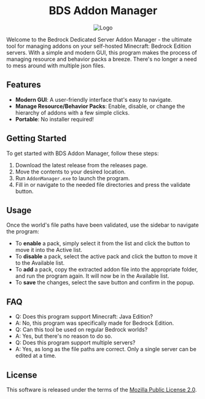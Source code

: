 <h1 align="center">BDS Addon Manager</h1>
<p align="center">
<img alt="Logo" src="https://raw.githubusercontent.com/DragonTech26/BDSAddonManager/master/Assets/logo.png"/>
</p>

Welcome to the  Bedrock Dedicated Server Addon Manager - the ultimate tool for managing addons on your self-hosted Minecraft: Bedrock Edition servers. With a simple and modern GUI, this program makes the process of managing resource and behavior packs a breeze. There's no longer a need to mess around with multiple json files.

## Features

- **Modern GUI**: A user-friendly interface that's easy to navigate.
- **Manage Resource/Behavior Packs**: Enable, disable, or change the hierarchy of addons with a few simple clicks.
- **Portable**: No installer required!

## Getting Started

To get started with BDS Addon Manager, follow these steps:

1. Download the latest release from the releases page.
2. Move the contents to your desired location.
3. Run `AddonManager.exe` to launch the program.
4. Fill in or navigate to the needed file directories and press the validate button.

## Usage

Once the world's file paths have been validated, use the sidebar to navigate the program:

- To **enable** a pack, simply select it from the list and click the button to move it into the Active list.
- To **disable** a pack, select the active pack and click the button to move it to the Available list.
- To **add** a pack, copy the extracted addon file into the appropriate folder, and run the program again. It will now be in the Available list.
- To **save** the changes, select the save button and confirm in the popup.


## FAQ

- Q: Does this program support Minecraft: Java Edition?
- A: No, this program was specifically made for Bedrock Edition.
- Q: Can this tool be used on regular Bedrock worlds?
- A: Yes, but there's no reason to do so.
- Q: Does this program support multiple servers?
- A: Yes, as long as the file paths are correct. Only a single server can be edited at a time.

## License

This software is released under the terms of the [Mozilla Public License 2.0](LICENSE.md).
